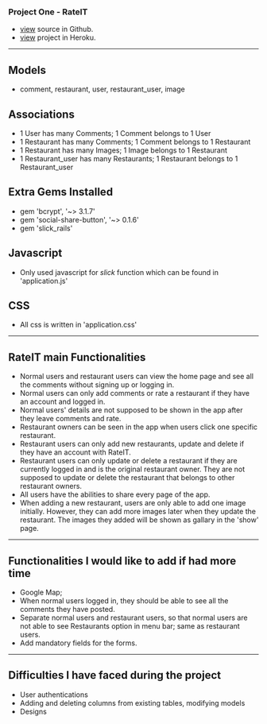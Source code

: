 
### Project One - RateIT

- [view](https://github.com/Aili1004/Project-01) source in Github.
- [view](http://az-ratings.herokuapp.com/) project in Heroku.


-------------------------


## **Models**
- comment, restaurant, user, restaurant_user, image

## **Associations**
- 1 User has many Comments; 1 Comment belongs to 1 User
- 1 Restaurant has many Comments; 1 Comment belongs to 1 Restaurant
- 1 Restaurant has many Images; 1 Image belongs to 1 Restaurant
- 1 Restaurant_user has many Restaurants; 1 Restaurant belongs to 1 Restaurant_user

## **Extra Gems Installed**
- gem 'bcrypt', '~> 3.1.7'
- gem 'social-share-button', '~> 0.1.6'
- gem 'slick_rails'

## **Javascript**
- Only used javascript for _slick_ function which can be found in 'application.js'

## **CSS**
- All css is written in 'application.css'


-------------------------


## **RateIT main Functionalities**
- Normal users and restaurant users can view the home page and see all the comments without signing up or logging in.
- Normal users can only add comments or rate a restaurant if they have an account and logged in.
- Normal users' details are not supposed to be shown in the app after they leave comments and rate.
- Restaurant owners can be seen in the app when users click one specific restaurant.
- Restaurant users can only add new restaurants, update and delete if they have an account with RateIT.
- Restaurant users can only update or delete a restaurant if they are currently logged in and is the original restaurant owner. They are not supposed to update or delete the restaurant that belongs to other restaurant owners.
- All users have the abilities to share every page of the app.
- When adding a new restaurant, users are only able to add one image initially. However, they can add more images later when they update the restaurant. The images they added will be shown as gallary in the 'show' page.
	

-------------------------


## **Functionalities I would like to add if had more time**
- Google Map; 
- When normal users logged in, they should be able to see all the comments they have posted.
- Separate normal users and restaurant users, so that normal users are not able to see Restaurants option in menu bar; same as restaurant users.
- Add mandatory fields for the forms.


-------------------------


## **Difficulties I have faced during the project**
- User authentications
- Adding and deleting columns from existing tables, modifying models
- Designs


